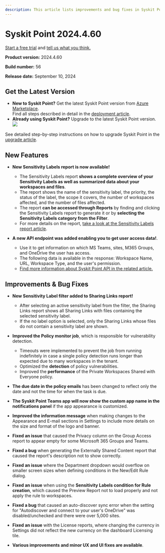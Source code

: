```yaml
---
description: This article lists improvements and bug fixes in Syskit Point version 2024.4.60
---
```


# Syskit Point 2024.4.60

[Start a free trial](https://www.syskit.com/products/point/free-trial/) and [tell us what you think.](https://www.syskit.com/company/contact-us/)

**Product version:** 2024.4.60 

**Build number:** 56

**Release date:** September 10, 2024

## Get the Latest Version

* **New to Syskit Point?** Get the latest Syskit Point version from [Azure Marketplace](https://azuremarketplace.microsoft.com/en-us/marketplace/apps/syskitltd.syskit\_point).\
 Find all steps described in detail in the [deployment article](../../../set-up-point-enterprise/deployment/deploy-syskit-point.md).
* **Already using Syskit Point?** Upgrade to the latest Syskit Point version.\
 [![](https://aka.ms/deploytoazurebutton)](https://portal.azure.com/#create/Microsoft.Template/uri/https%3A%2F%2Fsyskitassetsstorage.blob.core.windows.net%2Fpoint%2FARMTemplates%2FPointUpdateDeploy%2FPointUpdateTemplate.json)

See detailed step-by-step instructions on how to upgrade Syskit Point in the [upgrade article](../../../set-up-point-enterprise/deployment/upgrade-syskit-point.md).

## New Features

* **New Sensitivity Labels report is now available!**
  * The Sensitivity Labels report **shows a complete overview of your Sensitivity Labels as well as summarized data about your workspaces and files**. 
  * The report shows the name of the sensitivity label, the priority, the status of the label, the scope it covers, the number of workspaces affected, and the number of files affected. 
  * The report **can be accessed through Reports** by finding and clicking the Sensitivity Labels report to generate it or by **selecting the Sensitivity Labels category from the Filter**. 
  * For more details on the report, [take a look at the Sensitivity Labels report article](../../../reporting/sensitivity-labels.md).

* **A new API endpoint was added enabling you to get user access data!**.
    * Use it to get information on which MS Teams, sites, M365 Groups, and OneDrive the user has access.
    * The following data is available in the response: Workspace Name, URL, Workspace Type, and the user's permission.
    * [Find more information about Syskit Point API in the related article.](../../../integrations/syskit-point-api.md)

## Improvements & Bug Fixes

* **New Sensitivity Label filter added to Sharing Links report!** 
  * After selecting an active sensitivity label from the filter, the Sharing Links report shows all Sharing Links with files containing the selected sensitivity label.   
  * If the no label option is selected, only the Sharing Links whose files do not contain a sensitivity label are shown.

* **Improved the Policy monitor job**, which is responsible for vulnerability detection. 
  * Timeouts were implemented to prevent the job from running indefinitely in case a single policy detection runs longer than expected due to many workspaces in the tenant.
  * Optimized the **detection** of policy vulnerabilities.
  * Improved the **performance** of the Private Workspaces Shared with Everyone policy.

* **The due date in the policy emails** has been changed to reflect only the date and not the time for when the task is due. 

* **The Syskit Point Teams app will now show the custom app name in the notifications panel** if the app appearance is customized. 

* **Improved the information message** when making changes to the Appearance and E-mail sections in Settings to include more details on the size and format of the logo and banner. 

* **Fixed an issue** that caused the Privacy column on the Group Access report to appear empty for some Microsoft 365 Groups and Teams. 

* **Fixed a bug** when generating the Externally Shared Content report that caused the report's description not to show correctly. 

* **Fixed an issue** where the Department dropdown would overflow on smaller screen sizes when defining conditions in the New/Edit Rule dialog.

* **Fixed an issue** when using the **Sensitivity Labels condition for Rule creation**, which caused the Preview Report not to load properly and not apply the rule to workspaces. 

* **Fixed a bug** that caused an auto-discover sync error when the setting for "Autodiscover and connect to your user's OneDrive" was disabled/unchecked and there were over 5,000 sites. 

* **Fixed an issue** with the License reports, where changing the currency in Settings did not reflect the new currency on the dashboard Licensing tile.

* **Various improvements and minor UX and UI fixes are available**.
